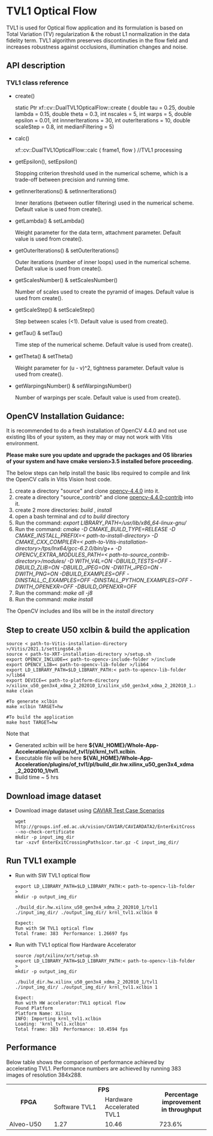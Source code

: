 # TVL1 Optical Flow

TVL1 is used for Optical flow application and its formulation is based on Total Variation (TV) regularization & the robust L1 normalization in the data fidelity term. TVL1 algorithm preserves discontinuties in the flow field and increases robustness against occlusions, illumination changes and noise.

## API description

### TVL1 class reference

* create()

	static Ptr<DualTVL1OpticalFlow> xf::cv::DualTVL1OpticalFlow::create    (    double     tau = 0.25, double     lambda = 0.15, double     theta = 0.3, int     nscales = 5, int     warps = 5, double     epsilon = 0.01, int     innnerIterations = 30, int     outerIterations = 10, double     scaleStep = 0.8,   int     medianFiltering = 5)

* calc()

    xf::cv::DualTVL1OpticalFlow::calc    ( frame1, flow ) //TVL1 processing 

* getEpsilon(), setEpsilon() 
  
  	Stopping criterion threshold used in the numerical scheme, which is a trade-off between precision and running time.

* getInnerIterations() & setInnerIterations() 

	Inner iterations (between outlier filtering) used in the numerical scheme. Default value is used from create().

* getLambda() & setLambda() 

	Weight parameter for the data term, attachment parameter. Default value is used from create().

* getOuterIterations() & setOuterIterations() 

	Outer iterations (number of inner loops) used in the numerical scheme. Default value is used from create().

* getScalesNumber() & setScalesNumber() 

	Number of scales used to create the pyramid of images. Default value is used from create().

* getScaleStep() & setScaleStep() 

	Step between scales (<1). Default value is used from create().

* getTau() & setTau() 

	Time step of the numerical scheme. Default value is used from create().

* getTheta() & setTheta() 

	Weight parameter for (u - v)^2, tightness parameter. Default value is used from create().

* getWarpingsNumber() & setWarpingsNumber()

	Number of warpings per scale. Default value is used from create().

## OpenCV Installation Guidance:

It is recommended to do a fresh installation of OpenCV 4.4.0 and not use existing libs of your system, as they may or may not work with Vitis environment.

**Please make sure you update and upgrade the packages and OS libraries of your system and
have cmake version>3.5 installed before proceeding.**

The below steps can help install the basic libs required to compile and link the OpenCV calls in Vitis Vision host code.

1. create a directory "source" and clone [opencv-4.4.0](https://github.com/opencv/opencv/tree/4.4.0) into it.
2. create a directory "source_contrib" and clone [opencv-4.4.0-contrib](https://github.com/opencv/opencv_contrib/tree/4.4.0) into it.
3. create 2 more directories: *build* , *install*
4. open a bash terminal and *cd* to *build* directory
5. Run the command: *export LIBRARY_PATH=/usr/lib/x86_64-linux-gnu/*
6. Run the command: *cmake -D CMAKE_BUILD_TYPE=RELEASE
  -D CMAKE_INSTALL_PREFIX=< path-to-install-directory>
  -D CMAKE_CXX_COMPILER=< path-to-Vitis-installation-directory>/tps/lnx64/gcc-6.2.0/bin/g++
  -D OPENCV_EXTRA_MODULES_PATH=< path-to-source_contrib-directory>/modules/
  -D WITH_V4L=ON -DBUILD_TESTS=OFF -DBUILD_ZLIB=ON
  -DBUILD_JPEG=ON -DWITH_JPEG=ON -DWITH_PNG=ON
  -DBUILD_EXAMPLES=OFF -DINSTALL_C_EXAMPLES=OFF
  -DINSTALL_PYTHON_EXAMPLES=OFF -DWITH_OPENEXR=OFF
  -DBUILD_OPENEXR=OFF <path-to-source-directory>*
7. Run the command: *make all -j8*
8. Run the command: *make install*

The OpenCV includes and libs will be in the *install* directory

## Step to create U50 xclbin & build the application

```
source < path-to-Vitis-installation-directory >/Vitis/2021.1/settings64.sh
source < path-to-XRT-installation-directory >/setup.sh
export OPENCV_INCLUDE=< path-to-opencv-include-folder >/include
export OPENCV_LIB=< path-to-opencv-lib-folder >/lib64
export LD_LIBRARY_PATH=$LD_LIBRARY_PATH:< path-to-opencv-lib-folder >/lib64
export DEVICE=< path-to-platform-directory >/xilinx_u50_gen3x4_xdma_2_202010_1/xilinx_u50_gen3x4_xdma_2_202010_1.xpfm
make clean

#To generate xclbin
make xclbin TARGET=hw

#To build the application
make host TARGET=hw
```
Note that 
- Generated xclbin will be here **${VAI_HOME}/Whole-App-Acceleration/plugins/of_tvl1/pl/krnl_tvl1.xclbin**.
- Executable file will be here **${VAI_HOME}/Whole-App-Acceleration/plugins/of_tvl1/pl/build_dir.hw.xilinx_u50_gen3x4_xdma_2_202010_1/tvl1**.
- Build time ~ 5 hrs


## Download image dataset
- Download image dataset using [CAVIAR Test Case Scenarios](http://homepages.inf.ed.ac.uk/rbf/CAVIARDATA1/)
	```
	wget http://groups.inf.ed.ac.uk/vision/CAVIAR/CAVIARDATA2/EnterExitCrossingPaths1cor/EnterExitCrossingPaths1cor.tar.gz --no-check-certificate
	mkdir -p input_img_dir
	tar -xzvf EnterExitCrossingPaths1cor.tar.gz -C input_img_dir/
	```

## Run TVL1 example
* Run with SW TVL1 optical flow
	```
	export LD_LIBRARY_PATH=$LD_LIBRARY_PATH:< path-to-opencv-lib-folder >
	mkdir -p output_img_dir

	./build_dir.hw.xilinx_u50_gen3x4_xdma_2_202010_1/tvl1 ./input_img_dir/ ./output_img_dir/ krnl_tvl1.xclbin 0

	Expect:
	Run with SW TVL1 optical flow
	Total frame: 383  Performance: 1.26697 fps
	```
* Run with TVL1 optical flow Hardware Accelerator
	```
	source /opt/xilinx/xrt/setup.sh
	export LD_LIBRARY_PATH=$LD_LIBRARY_PATH:< path-to-opencv-lib-folder >
	mkdir -p output_img_dir

	./build_dir.hw.xilinx_u50_gen3x4_xdma_2_202010_1/tvl1 ./input_img_dir/ ./output_img_dir/ krnl_tvl1.xclbin 1

	Expect:
	Run with HW accelerator:TVL1 optical flow
	Found Platform
	Platform Name: Xilinx
	INFO: Importing krnl_tvl1.xclbin
	Loading: 'krnl_tvl1.xclbin'
	Total frame: 383  Performance: 10.4594 fps
	```
## Performance
Below table shows the comparison of performance achieved by accelerating TVL1. Performance numbers are achieved by running 383 images of resolution 384x288.

<table style="undefined;table-layout: fixed; width: 534px">
<colgroup>
<col style="width: 119px">
<col style="width: 136px">
<col style="width: 145px">
<col style="width: 134px">
</colgroup>
  <tr>
    <th rowspan="2">FPGA</th>
    <th colspan="2">FPS</th>
    <th rowspan="2"><span style="font-weight:bold">Percentage improvement in throughput</span></th>
  </tr>
  <tr>
    <td>Software TVL1</td>
    <td>Hardware Accelerated TVL1</td>
  </tr>


  
  <tr>
   <td>Alveo-U50</td>
    <td>1.27</td>
    <td>10.46</td>
        <td>723.6%</td>
  </tr>

</table>
